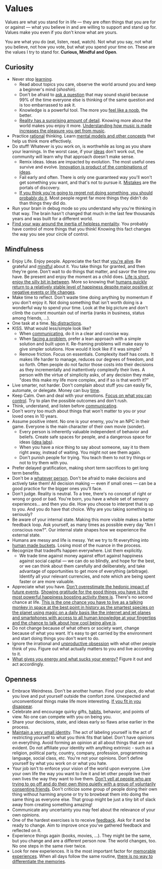 # Values

Values are what you stand for in life — they are often things that you are for or against — what you believe in and are willing to support and stand up for. Values make you even if you don't know what are yours.

You are what you do (eat, listen, read, watch). Not what you say, not what you believe, not how you vote, but what you spend your time on. These are the values I try to stand for. **Curious, Mindful and Open**.

## Curiosity

- Never stop [learning](learning.md).
  - Read about topics you care, observe the world around you and keep a beginner's mind (*shoshin*).
  - Don't be afraid to [ask a question](rationality.md##asking-questions) that may sound stupid because 99% of the time everyone else is thinking of the same question and is too embarrassed to ask it.
  - Knowledge is a powerful tool. The more you [feel like a noob](http://paulgraham.com/noob.html), the better.
  - [Reality has a surprising amount of detail](http://johnsalvatier.org/blog/2017/reality-has-a-surprising-amount-of-detail). Knowing more about the world makes you enjoy it more. [Understanding how music is made increases the pleasure you get from music](https://youtu.be/JbVfcZxfIZo).
- Practice [rational](rationality.md) thinking. Learn [mental models and other concepts](concepts.md) that help us think more effectively.
- Do stuff! Whatever is you work on, is worthwhile as long as you share your learnings. In the worst case, if your [ideas](random/ideas.md) don't work out, the community will learn why that approach doesn't make sense.
  - Remix ideas. Ideas are impacted by evolution. The most useful ones survive and evolve. [Innovation is product of the combinations of ideas](https://youtu.be/XUAIIQFoufs).
  - Fail early and often. There is only one guaranteed way you'll won't get something you want, and that's not to pursue it. [Mistakes](https://meta.wikimedia.org/wiki/So_you%27ve_made_a_mistake_and_it%27s_public...) are the portals of discovery.
  - [If you think you're going to regret not doing something, you should probably do it](https://blog.samaltman.com/the-days-are-long-but-the-decades-are-short). Most people regret far more things they didn't do than things they did do.
- Run your brain in debug mode so you understand why you're thinking in that way. The brain hasn't changed that much in the last few thousands years and was built for a different world.
- [Find your way around the inertia of helpless mentality](https://www.youtube.com/watch?v=YMPzDiraNnA). You probably have control of more things that you think! Knowing this fact changes the way you see your circle of control.

## Mindfulness

- Enjoy Life. Enjoy people. Appreciate the fact that [you're alive](https://youtu.be/9D05ej8u-gU). Be grateful and [mindful](health.md##meditation) about it. You take things for granted, and then they're gone. Don't wait to do things that matter, and savor the time you have. Be present and enjoy the moment as a child does. [Life is short](http://paulgraham.com/vb.html), [enjoy the silly bit in between](https://youtu.be/-mu780uB7mI). More so knowing that [humans quickly return to a relatively stable level of happiness despite major positive or negative events or life changes](https://en.wikipedia.org/wiki/Hedonic_treadmill).
- Make time to reflect. Don't waste time doing anything by momentum if you don't enjoy it. Not doing something that isn't worth doing is a wonderful way to spend your time. Look at the big picture and don't climb the current mountain out of inertia (ranks in business, status among friends, ...).
- One task at a time. [No distractions](time.md##focus).
- KISS. What would less/simple look like?
  - When [communicating](communications.md), do it in a clear and concise way.
  - When [facing a problem](rationality.md#problem-solving), prefer a lean approach with a simple solution and built upon it. Re-framing problems will make easy to give simpler solutions. How would it look like if it was simple?
  - Remove friction. Focus on essentials. Complexity itself has costs. It makes life harder to manage, reduces our degrees of freedom, and so forth. Often people do not factor those costs into their decisions as they incrementally and inattentively complexify their lives. A person with the virtue of simplicity asks, of any decision they make, "does this make my life more complex, and if so is that worth it?"
- Live smarter, not harder. Don't complain about stuff you can easily fix, automate, or delegate. Money can buy [time](time.md).
- Keep Calm. Own and deal with your emotions. [Focus on what you can control](health.md#stoicism). Try to plan the possible outcomes and don't rush.
- Think, understand, and listen before [communicating](communication/communications.md).
- Don't worry too much about things that won't matter to you or your loved ones in 10 years.
- Assume positive intent. No one is your enemy, you're an NPC in their game. Everyone is the main character of their own movie (sonder).
  - Every person is inherently valuable independent of behavior and beliefs. Create safe spaces for people, and a dangerous space for ideas ([idea labs](https://mobile.twitter.com/waitbutwhy/status/1278035160454348800)).
  - When you have a nice thing to say about someone, say it to them right away, instead of waiting. You might not see them again.
  - Don't punish people for trying. You teach them to not try things or not to try them with you.
- Prefer delayed gratification, making short term sacrifices to get long term benefits.
- Don't be a [whatever person](https://medium.com/@courtneyseiter/the-tribe-of-whatever-or-how-i-learned-to-make-a-decision-8ab0a76f1f0c#.vj7olnmm5). Don't be afraid to make decisions and actively take them! All decision making — even if small ones — can be a good practice for the bigger ones you'll face.
- Don't judge. Reality is neutral. To a tree, there's no concept of right or wrong or good or bad. You're born, you have a whole set of sensory experiences... and then you die. How you choose to interpret that is up to you. And you do have that choice. Why are you taking something so seriously?
- Be aware of your internal state. Making this more visible makes a better feedback loop. Ask yourself, as many times as possible every day "Am I conscious now?". Our internal state shapes how we experience the external state.
- Humans are messy and life is messy. Yet we try to fit everything into [human made buckets](https://slatestarcodex.com/2014/11/21/the-categories-were-made-for-man-not-man-for-the-categories/). Losing most of the nuance in the process.
- Recognize that tradeoffs happen everywhere. List them explicitly.
  - We trade time against money against effort against happiness against social capital — we can do so blindly, and hope for the best, or we can think about them carefully and deliberately, and take advantage of opportunities to get more of everything (arbitrage). Identify all your relevant currencies, and note which are being spent faster or are more valuable.
- Appreciate what you have. [Don't overestimate the hedonic impact of future events](https://waitbutwhy.com/2013/11/life-is-picture-but-you-live-in-pixel.html). [Showing gratitude for the good things you have is the most powerful happiness boosting activity there is](https://youtu.be/WPPPFqsECz0). There's no second chance at life. [This is the one chance you have to live as a talking monkey in space at the best point in history as the smartest species on the planet using magic on a daily basis like the internet and jet planes and smartphones with access to all human knowledge at your fingertips and the chance to talk about how cool being alive is](https://youtu.be/VLAAy_pM-k8).
- Do not change because of what others or society want, change because of what you want. It's easy to get carried by the environment and start doing things you don't want to do.
- Ignore the irrational and [unproductive obsession](https://waitbutwhy.com/2014/06/taming-mammoth-let-peoples-opinions-run-life.html) with what other people think of you. Figure out what actually matters to you and live according to it.
- [What gives you energy and what sucks your energy?](https://twitter.com/rrhoover/status/1346268904239161344) Figure it out and act accordingly.

## Openness

- Embrace Weirdness. Don't be another human. Find your place, do what you love and put yourself outside the comfort zone. Unexpected and unconventional things make life more interesting. [If you fit in you disappear](https://twitter.com/tobi/status/1319017087948435458).
- Celebrate and encourage quirky gifts, [habits](habits.md), behavior, and points of view. No one can compete with you on being you.
- Share your decisions, state, and ideas early so flaws arise earlier in the process.
- [Maintain a very small identity](http://www.paulgraham.com/identity.html). The act of labeling yourself is the act of restricting yourself to what you think fits that label. Don't have opinions on everything. Avoid forming an opinion at all about things that are not evident. Do not affiliate your identity with anything extrinsic - such as a religion, political party, country, company, profession, programming language, social class, etc. You're not your opinions. Don't define yourself by what you work on or what you hate.
- Your job isn't to enforce your vision of the world upon everyone. Live your own life the way you want to live it and let other people live their own lives the way they want to live them. [Don't yell at people who are trying to go off and do their own thing quietly with a group of voluntarily consenting friends](https://slatestarcodex.com/2014/06/07/archipelago-and-atomic-communitarianism). Don't criticize some group of people doing their own thing without harming anyone or try to browbeat them into doing the same thing as everyone else. That group might be just a tiny bit of slack away from creating something amazing!
- Communicate any uncertainty you may feel about the relevance of your own opinions.
- One of the hardest exercises is to receive [feedback](communications.md#feedback). Ask for it and be ready to change. Aim to improve once you've gathered feedback and reflected on it.
- Experience things again (books, movies, ...). They might be the same, but you change and are a different person now. The world changes, too. No one steps in the same river twice.
- Look for new experiences. It is the most important factor for [memorable experiences](https://travelopment.com/how-to-create-memorable-experiences/). When all days follow the same routine, [there is no way to differentiate the memories](https://www.youtube.com/watch?v=zHL9GP_B30E).
